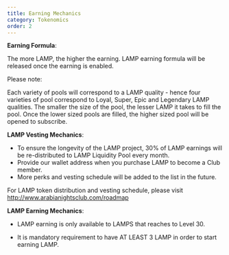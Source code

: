 ```yaml
---
title: Earning Mechanics
category: Tokenomics
order: 2
---
```


**Earning Formula**: 

The more LAMP, the higher the earning. LAMP earning formula will be released once the earning is enabled.


Please note:

Each variety of pools will correspond to a LAMP quality - hence four varieties of pool correspond to Loyal, Super, Epic and Legendary LAMP qualities. The smaller the size of the pool, the lesser LAMP it takes to fill the pool. Once the lower sized pools are filled, the higher sized pool will be opened to subscribe.


**LAMP Vesting Mechanics**:

* To ensure the longevity of the LAMP project, 30% of LAMP earnings will be re-distributed to LAMP Liquidity Pool every month.
* Provide our wallet address when you purchase LAMP to become a Club member.
* More perks and vesting schedule will be added to the list in the future. 

For LAMP token distribution and vesting schedule, please visit http://www.arabianightsclub.com/roadmap 


**LAMP Earning Mechanics**:

* LAMP earning is only available to LAMPS that reaches to Level 30.

* It is mandatory requirement to have AT LEAST 3 LAMP in order to start earning LAMP. 
